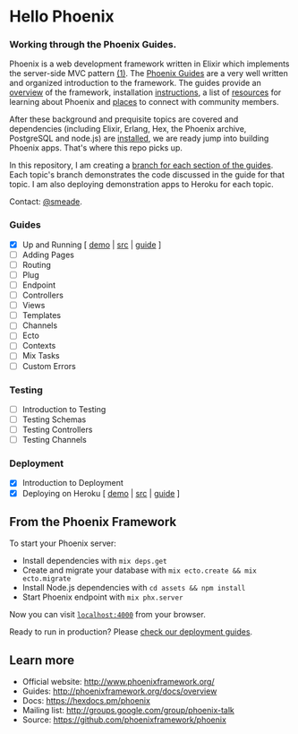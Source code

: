 # Hello Phoenix

### Working through the Phoenix Guides.

Phoenix is a web development framework written in Elixir which implements the server-side MVC pattern [(1)](https://hexdocs.pm/phoenix/overview.html). The [Phoenix Guides](https://hexdocs.pm/phoenix/overview.html) are a very well written and organized introduction to the framework. The guides provide an [overview](https://hexdocs.pm/phoenix/overview.html) of the framework, installation [instructions](https://hexdocs.pm/phoenix/installation.html), a list of [resources](https://hexdocs.pm/phoenix/learning.html) for learning about Phoenix and [places](https://hexdocs.pm/phoenix/community.html) to connect with community members.

After these background and prequisite topics are covered and dependencies (including Elixir, Erlang, Hex, the Phoenix archive, PostgreSQL and node.js) are [installed](https://hexdocs.pm/phoenix/installation.html), we are ready jump into building Phoenix apps. That's where this repo picks up.

In this repository, I am creating a [branch for each section of the guides](https://github.com/smeade/hellophoenix/branches/all). Each topic's branch demonstrates the code discussed in the guide for that topic. I am also deploying demonstration apps to Heroku for each topic.

Contact: [@smeade](https://twitter.com/smeade).

### Guides
- [x] Up and Running [
[demo](https://phx-001-up-and-running.herokuapp.com) |
[src](https://github.com/smeade/hellophoenix/tree/phx-001-up-and-running) |
[guide](https://hexdocs.pm/phoenix/up_and_running.html#content)
]
- [ ] Adding Pages
- [ ] Routing
- [ ] Plug
- [ ] Endpoint
- [ ] Controllers
- [ ] Views
- [ ] Templates
- [ ] Channels
- [ ] Ecto
- [ ] Contexts
- [ ] Mix Tasks
- [ ] Custom Errors

### Testing
- [ ] Introduction to Testing
- [ ] Testing Schemas
- [ ] Testing Controllers
- [ ] Testing Channels

### Deployment
- [x] Introduction to Deployment
- [x] Deploying on Heroku [
[demo](https://phx-001-up-and-running.herokuapp.com) |
[src](https://github.com/smeade/hellophoenix/tree/phx-001-up-and-running) |
[guide](https://hexdocs.pm/phoenix/heroku.html#content)
]

## From the Phoenix Framework

To start your Phoenix server:

  * Install dependencies with `mix deps.get`
  * Create and migrate your database with `mix ecto.create && mix ecto.migrate`
  * Install Node.js dependencies with `cd assets && npm install`
  * Start Phoenix endpoint with `mix phx.server`

Now you can visit [`localhost:4000`](http://localhost:4000) from your browser.

Ready to run in production? Please [check our deployment guides](http://www.phoenixframework.org/docs/deployment).

## Learn more

  * Official website: http://www.phoenixframework.org/
  * Guides: http://phoenixframework.org/docs/overview
  * Docs: https://hexdocs.pm/phoenix
  * Mailing list: http://groups.google.com/group/phoenix-talk
  * Source: https://github.com/phoenixframework/phoenix
